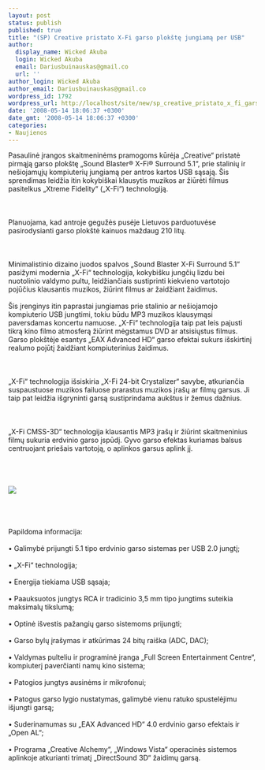 ```yaml
---
layout: post
status: publish
published: true
title: "(SP) Creative pristato X-Fi garso plokštę jungiamą per USB"
author:
  display_name: Wicked Akuba
  login: Wicked Akuba
  email: Dariusbuinauskas@gmail.co
  url: ''
author_login: Wicked Akuba
author_email: Dariusbuinauskas@gmail.co
wordpress_id: 1792
wordpress_url: http://localhost/site/new/sp_creative_pristato_x_fi_garso_plokste_jungiama_per_usb/
date: '2008-05-14 18:06:37 +0300'
date_gmt: '2008-05-14 18:06:37 +0300'
categories:
- Naujienos
---
```

<p>Pasaulinė įrangos skaitmeninėms pramogoms kūrėja „Creative“ pristatė pirmąją garso plokštę „Sound Blaster® X-Fi® Surround 5.1“, prie stalinių ir nešiojamųjų kompiuterių jungiamą per antros kartos USB sąsają. Šis sprendimas leidžia itin kokybiškai klausytis muzikos ar žiūrėti filmus pasitelkus „Xtreme Fidelity“ („X-Fi“) technologiją.<br />
<br><br />
<br>Planuojama, kad antroje gegužės pusėje Lietuvos parduotuvėse pasirodysianti garso plokštė kainuos maždaug 210 litų.<br />
<br><br />
<br>Minimalistinio dizaino juodos spalvos „Sound Blaster X-Fi Surround 5.1“ pasižymi modernia „X-Fi“ technologija, kokybišku jungčių lizdu bei nuotolinio valdymo pultu, leidžiančiais sustiprinti  kiekvieno vartotojo pojūčius klausantis muzikos, žiūrint filmus ar žaidžiant žaidimus.<br />
<br>Šis įrenginys itin paprastai jungiamas prie stalinio ar nešiojamojo kompiuterio USB jungtimi, tokiu būdu MP3 muzikos klausymąsi paversdamas koncertu namuose. „X-Fi“ technologija taip pat leis pajusti tikrą kino filmo atmosferą žiūrint mėgstamus DVD ar atsisiųstus filmus. Garso plokštėje esantys „EAX Advanced HD“ garso efektai sukurs išskirtinį realumo pojūtį žaidžiant kompiuterinius žaidimus.<br />
<br><br />
<br>„X-Fi“ technologija išsiskiria „X-Fi 24-bit Crystalizer“ savybe, atkuriančia suspaustuose muzikos failuose prarastus muzikos įrašų ar filmų garsus. Ji taip pat leidžia išgryninti garsą sustiprindama aukštus ir žemus dažnius.<br />
<br><br />
<br>„X-Fi CMSS-3D“ technologija klausantis MP3 įrašų ir žiūrint skaitmeninius filmų sukuria erdvinio garso įspūdį. Gyvo garso efektas kuriamas balsus centruojant priešais vartotoją, o aplinkos garsus aplink jį.<br />
<br><br />
<br> <br><img src="http://www.technews.lt/upl/Failai/CreativeX-FI%20USB.PNG"><br><br />
<br><br />
<br>Papildoma informacija:<br />
<br>•	Galimybė prijungti 5.1 tipo erdvinio garso sistemas per USB 2.0 jungtį;<br />
<br>•	„X-Fi“ technologija;<br />
<br>•	Energija tiekiama USB sąsaja;<br />
<br>•	Paauksuotos jungtys RCA ir tradicinio 3,5 mm tipo jungtims suteikia maksimalų tikslumą;<br />
<br>•	Optinė išvestis pažangių garso sistemoms prijungti;<br />
<br>•	Garso bylų įrašymas ir atkūrimas 24 bitų raiška (ADC, DAC);<br />
<br>•	Valdymas pulteliu ir programinė įranga „Full Screen Entertainment Centre“, kompiuterį paverčianti         	namų kino sistema;<br />
<br>•	Patogios jungtys ausinėms ir mikrofonui;<br />
<br>•	Patogus garso lygio nustatymas, galimybė vienu ratuko spustelėjimu išjungti garsą;<br />
<br>•	Suderinamumas su „EAX Advanced HD“ 4.0 erdvinio garso efektais ir „Open AL“;<br />
<br>•	Programa „Creative Alchemy“, „Windows Vista“ operacinės sistemos aplinkoje atkurianti trimatį     	„DirectSound 3D“ žaidimų garsą.<br />
<br></p>
